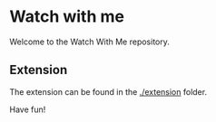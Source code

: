 # Watch with me

Welcome to the Watch With Me repository.

## Extension

The extension can be found in the [./extension](./extension) folder.

Have fun!
